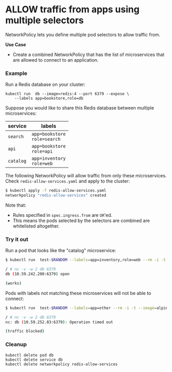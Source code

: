 # ALLOW traffic from apps using multiple selectors

NetworkPolicy lets you define multiple pod selectors to allow traffic from.

**Use Case**
- Create a combined NetworkPolicy that has the list of microservices that
  are allowed to connect to an application.

### Example

Run a Redis database on your cluster:

    kubectl run  db --image=redis:4 --port 6379 --expose \
        --labels app=bookstore,role=db

Suppose you would like to share this Redis database between multiple
microservices:

| service    | labels |
|------------|--------|
| `search`   | `app=bookstore`<br/>`role=search` |
| `api`      | `app=bookstore`<br/>`role=api` |
| `catalog`  | `app=inventory`<br/>`role=web` |

The following NetworkPolicy will allow traffic from only these microservices.
Check `redis-allow-services.yaml` and apply to the cluster:


```sh
$ kubectl apply -f redis-allow-services.yaml
networkpolicy "redis-allow-services" created
```

Note that:

- Rules specified in `spec.ingress.from` are `OR`'ed.
- This means the pods selected by the selectors are combined
  are whitelisted altogether.

### Try it out

Run a pod that looks like the "catalog" microservice:

```sh
$ kubectl run  test-$RANDOM --labels=app=inventory,role=web --rm -i -t --image=alpine -- sh

/ # nc -v -w 2 db 6379
db (10.59.242.200:6379) open

(works)
```

Pods with labels not matching these microservices will not be able to connect:

```sh
$ kubectl run  test-$RANDOM --labels=app=other --rm -i -t --image=alpine -- sh

/ # nc -v -w 2 db 6379
nc: db (10.59.252.83:6379): Operation timed out

(traffic blocked)
```

### Cleanup

    kubectl delete pod db
    kubectl delete service db
    kubectl delete networkpolicy redis-allow-services
